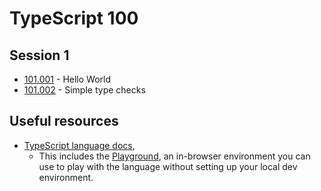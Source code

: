 # TypeScript 100

## Session 1

* [101.001](./101/101.001) - Hello World
* [101.002](./101/101.002) - Simple type checks
<!--
- More stuff about types?
- Classes and interfaces
- Enums
- Generics?

- Possibly more advanced topics:
    - Tooling
    - tsconfig?
-->

## Useful resources
* [TypeScript language docs](https://www.typescriptlang.org/),
    * This includes the [Playground](https://www.typescriptlang.org/play), an in-browser environment you can use to play with the language without setting up your local dev environment.
